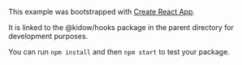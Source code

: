 This example was bootstrapped with [Create React App](https://github.com/facebook/create-react-app).

It is linked to the @kidow/hooks package in the parent directory for development purposes.

You can run `npm install` and then `npm start` to test your package.
